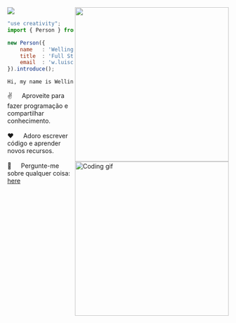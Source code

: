 <!--x axis divider-->
<img src="/assets/images/horizontal-divider-gradient.gif">

<picture> 
<a href="[https://media.giphy.com/media/SWoSkN6DxTszqIKEqv/giphy.gif](https://giphy.com/gifs/SWoSkN6DxTszqIKEqv)" alt="Developer">
<img src="/assets//images/developer.webp" align="right" width="350">
</a>
</picture>

```js
"use creativity";
import { Person } from 'Brazil';

new Person({
    name   : 'Wellington Luis',
    title  : 'Full Stack Developer',
    email  : 'w.luiscostaribeiro@gmail.com',
}).introduce();
```

```cmd
Hi, my name is Wellington Luis, I'm a Full Stack Developer from Brazil.
```
 
<p>
 <img align="right" width="350" src="/assets/programmer.gif" alt="Coding gif" />
  
 ✌️ &emsp; Aproveite para fazer programação e compartilhar conhecimento.<br/><br/>
 ❤️ &emsp; Adoro escrever código e aprender novos recursos.<br/><br/>
 💬 &emsp; Pergunte-me sobre qualquer coisa: [here](https://www.linkedin.com/in/wellington-luis-costa-ribeiro-51452018a?)

</p>

<br/>
